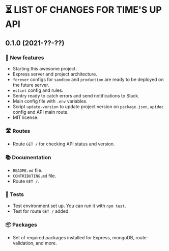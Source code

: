 # ⏳ LIST OF CHANGES FOR TIME'S UP API

## 0.1.0 (2021-??-??)

### 🚀 New features

* Starting this awesome project.
* Express server and project architecture.
* `forever` configs for `sandbox` and `production` are ready to be deployed on the future server.
* `eslint` config and rules.
* Sentry ready to catch errors and send notifications to Slack.
* Main config file with `.env` variables.
* Script `update-version` to update project version on `package.json`, `apidoc` config and API main route.
* MIT license.

### 🛣 Routes

* Route `GET /` for checking API status and version.

### 📚 Documentation

* `README.md` file.
* `CONTRIBUTING.md` file.
* Route `GET /`.

### 🧪 Tests

* Test environment set up. You can run it with `npm test`.
* Test for route `GET /` added.

### 📦 Packages

* Set of required packages installed for Express, mongoDB, route-validation, and more.